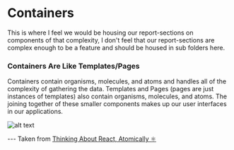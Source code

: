 # Containers

This is where I feel we would be housing our report-sections on components of that complexity, I don't feel that our report-sections are complex enough to be a feature and should be housed in sub folders here.

### Containers Are Like Templates/Pages

Containers contain organisms, molecules, and atoms and handles all of the complexity of gathering the data. Templates and Pages (pages are just instances of templates) also contain organisms, molecules, and atoms. The joining together of these smaller components makes up our user interfaces in our applications.

![alt text](https://miro.medium.com/v2/resize:fit:1400/format:webp/1*5MyuSANtaETsbbTffbx_5w.jpeg)


--- Taken from [Thinking About React, Atomically ⚛](https://medium.com/@wheeler.katia/thinking-about-react-atomically-608c865d2262)
